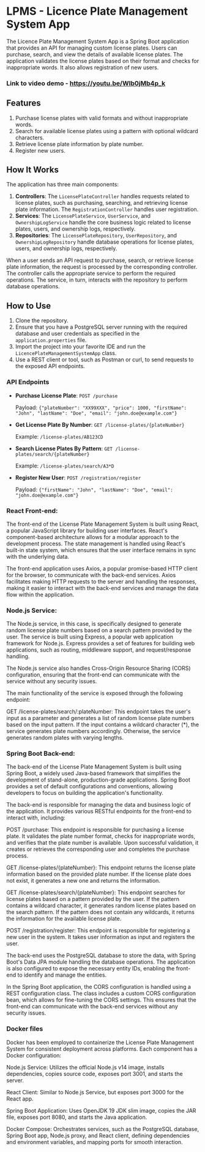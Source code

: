 # LPMS - Licence Plate Management System App

The Licence Plate Management System App is a Spring Boot application that provides an API for managing custom license plates. Users can purchase, search, and view the details of available license plates. The application validates the license plates based on their format and checks for inappropriate words. It also allows registration of new users.

### Link to video demo - https://youtu.be/WIb0jMb4p_k

## Features

1. Purchase license plates with valid formats and without inappropriate words.
2. Search for available license plates using a pattern with optional wildcard characters.
3. Retrieve license plate information by plate number.
4. Register new users.

## How It Works

The application has three main components:

1. **Controllers**: The `LicensePlateController` handles requests related to license plates, such as purchasing, searching, and retrieving license plate information. The `RegistrationController` handles user registration.
2. **Services**: The `LicensePlateService`, `UserService`, and `OwnershipLogService` handle the core business logic related to license plates, users, and ownership logs, respectively.
3. **Repositories**: The `LicensePlateRepository`, `UserRepository`, and `OwnershipLogRepository` handle database operations for license plates, users, and ownership logs, respectively.

When a user sends an API request to purchase, search, or retrieve license plate information, the request is processed by the corresponding controller. The controller calls the appropriate service to perform the required operations. The service, in turn, interacts with the repository to perform database operations.

## How to Use

1. Clone the repository.
2. Ensure that you have a PostgreSQL server running with the required database and user credentials as specified in the `application.properties` file.
3. Import the project into your favorite IDE and run the `LicencePlateManagementSystemApp` class.
4. Use a REST client or tool, such as Postman or curl, to send requests to the exposed API endpoints.

### API Endpoints

- **Purchase License Plate**: `POST /purchase`

  Payload: `{"plateNumber": "XX99XXX", "price": 1000, "firstName": "John", "lastName": "Doe", "email": "john.doe@example.com"}`

- **Get License Plate By Number**: `GET /license-plates/{plateNumber}`

  Example: `/license-plates/AB123CD`

- **Search License Plates By Pattern**: `GET /license-plates/search/{plateNumber}`

  Example: `/license-plates/search/A3*D`

- **Register New User**: `POST /registration/register`

  Payload: `{"firstName": "John", "lastName": "Doe", "email": "john.doe@example.com"}`



### React Front-end:

The front-end of the License Plate Management System is built using React, a popular JavaScript library for building user interfaces. React's component-based architecture allows for a modular approach to the development process. The state management is handled using React's built-in state system, which ensures that the user interface remains in sync with the underlying data.

The front-end application uses Axios, a popular promise-based HTTP client for the browser, to communicate with the back-end services. Axios facilitates making HTTP requests to the server and handling the responses, making it easier to interact with the back-end services and manage the data flow within the application.

### Node.js Service:

The Node.js service, in this case, is specifically designed to generate random license plate numbers based on a search pattern provided by the user. The service is built using Express, a popular web application framework for Node.js. Express provides a set of features for building web applications, such as routing, middleware support, and request/response handling.

The Node.js service also handles Cross-Origin Resource Sharing (CORS) configuration, ensuring that the front-end can communicate with the service without any security issues.

The main functionality of the service is exposed through the following endpoint:

GET /license-plates/search/:plateNumber: This endpoint takes the user's input as a parameter and generates a list of random license plate numbers based on the input pattern. If the input contains a wildcard character (*), the service generates plate numbers accordingly. Otherwise, the service generates random plates with varying lengths.

### Spring Boot Back-end:

The back-end of the License Plate Management System is built using Spring Boot, a widely used Java-based framework that simplifies the development of stand-alone, production-grade applications. Spring Boot provides a set of default configurations and conventions, allowing developers to focus on building the application's functionality.

The back-end is responsible for managing the data and business logic of the application. It provides various RESTful endpoints for the front-end to interact with, including:

POST /purchase: This endpoint is responsible for purchasing a license plate. It validates the plate number format, checks for inappropriate words, and verifies that the plate number is available. Upon successful validation, it creates or retrieves the corresponding user and completes the purchase process.

GET /license-plates/{plateNumber}: This endpoint returns the license plate information based on the provided plate number. If the license plate does not exist, it generates a new one and returns the information.

GET /license-plates/search/{plateNumber}: This endpoint searches for license plates based on a pattern provided by the user. If the pattern contains a wildcard character, it generates random license plates based on the search pattern. If the pattern does not contain any wildcards, it returns the information for the available license plate.

POST /registration/register: This endpoint is responsible for registering a new user in the system. It takes user information as input and registers the user.

The back-end uses the PostgreSQL database to store the data, with Spring Boot's Data JPA module handling the database operations. The application is also configured to expose the necessary entity IDs, enabling the front-end to identify and manage the entities.


In the Spring Boot application, the CORS configuration is handled using a REST configuration class. The class includes a custom CORS configuration bean, which allows for fine-tuning the CORS settings. This ensures that the front-end can communicate with the back-end services without any security issues.

### Docker files

Docker has been employed to containerize the License Plate Management System for consistent deployment across platforms. Each component has a Docker configuration:

Node.js Service: Utilizes the official Node.js v14 image, installs dependencies, copies source code, exposes port 3001, and starts the server.

React Client: Similar to Node.js Service, but exposes port 3000 for the React app.

Spring Boot Application: Uses OpenJDK 19 JDK slim image, copies the JAR file, exposes port 8080, and starts the Java application.

Docker Compose: Orchestrates services, such as the PostgreSQL database, Spring Boot app, Node.js proxy, and React client, defining dependencies and environment variables, and mapping ports for smooth interaction.
